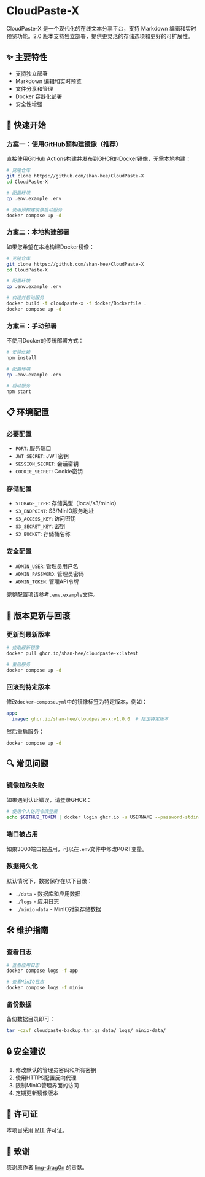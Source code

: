 # CloudPaste-X

CloudPaste-X 是一个现代化的在线文本分享平台，支持 Markdown 编辑和实时预览功能。2.0 版本支持独立部署，提供更灵活的存储选项和更好的可扩展性。

## ✨ 主要特性

- 支持独立部署
- Markdown 编辑和实时预览
- 文件分享和管理
- Docker 容器化部署
- 安全性增强

## 🚀 快速开始

### 方案一：使用GitHub预构建镜像（推荐）

直接使用GitHub Actions构建并发布到GHCR的Docker镜像，无需本地构建：

```bash
# 克隆仓库
git clone https://github.com/shan-hee/CloudPaste-X
cd CloudPaste-X

# 配置环境
cp .env.example .env

# 使用预构建镜像启动服务
docker compose up -d
```

### 方案二：本地构建部署

如果您希望在本地构建Docker镜像：

```bash
# 克隆仓库
git clone https://github.com/shan-hee/CloudPaste-X
cd CloudPaste-X

# 配置环境
cp .env.example .env

# 构建并启动服务
docker build -t cloudpaste-x -f docker/Dockerfile .
docker compose up -d
```

### 方案三：手动部署

不使用Docker的传统部署方式：

```bash
# 安装依赖
npm install

# 配置环境
cp .env.example .env

# 启动服务
npm start
```

## 📋 环境配置

### 必要配置
- `PORT`: 服务端口
- `JWT_SECRET`: JWT密钥
- `SESSION_SECRET`: 会话密钥
- `COOKIE_SECRET`: Cookie密钥

### 存储配置
- `STORAGE_TYPE`: 存储类型（local/s3/minio）
- `S3_ENDPOINT`: S3/MinIO服务地址
- `S3_ACCESS_KEY`: 访问密钥
- `S3_SECRET_KEY`: 密钥
- `S3_BUCKET`: 存储桶名称

### 安全配置
- `ADMIN_USER`: 管理员用户名
- `ADMIN_PASSWORD`: 管理员密码
- `ADMIN_TOKEN`: 管理API令牌

完整配置项请参考`.env.example`文件。

## 🔄 版本更新与回滚

### 更新到最新版本

```bash
# 拉取最新镜像
docker pull ghcr.io/shan-hee/cloudpaste-x:latest

# 重启服务
docker compose up -d
```

### 回滚到特定版本

修改`docker-compose.yml`中的镜像标签为特定版本，例如：

```yaml
app:
  image: ghcr.io/shan-hee/cloudpaste-x:v1.0.0  # 指定特定版本
```

然后重启服务：

```bash
docker compose up -d
```

## 🔍 常见问题

### 镜像拉取失败

如果遇到认证错误，请登录GHCR：

```bash
# 使用个人访问令牌登录
echo $GITHUB_TOKEN | docker login ghcr.io -u USERNAME --password-stdin
```

### 端口被占用

如果3000端口被占用，可以在`.env`文件中修改PORT变量。

### 数据持久化

默认情况下，数据保存在以下目录：
- `./data` - 数据库和应用数据
- `./logs` - 应用日志
- `./minio-data` - MinIO对象存储数据

## 🛠️ 维护指南

### 查看日志

```bash
# 查看应用日志
docker compose logs -f app

# 查看MinIO日志
docker compose logs -f minio
```

### 备份数据

备份数据目录即可：

```bash
tar -czvf cloudpaste-backup.tar.gz data/ logs/ minio-data/
```

## 🔒 安全建议

1. 修改默认的管理员密码和所有密钥
2. 使用HTTPS配置反向代理
3. 限制MinIO管理界面的访问
4. 定期更新镜像版本

## 📄 许可证

本项目采用 [MIT](LICENSE) 许可证。

## 🙏 致谢

感谢原作者 [ling-drag0n](https://github.com/ling-drag0n) 的贡献。

